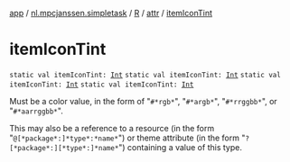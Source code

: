 [app](../../../index.md) / [nl.mpcjanssen.simpletask](../../index.md) / [R](../index.md) / [attr](index.md) / [itemIconTint](.)

# itemIconTint

`static val itemIconTint: `[`Int`](https://kotlinlang.org/api/latest/jvm/stdlib/kotlin/-int/index.html)
`static val itemIconTint: `[`Int`](https://kotlinlang.org/api/latest/jvm/stdlib/kotlin/-int/index.html)
`static val itemIconTint: `[`Int`](https://kotlinlang.org/api/latest/jvm/stdlib/kotlin/-int/index.html)
`static val itemIconTint: `[`Int`](https://kotlinlang.org/api/latest/jvm/stdlib/kotlin/-int/index.html)

Must be a color value, in the form of "`#*rgb*`", "`#*argb*`", "`#*rrggbb*`", or "`#*aarrggbb*`".

This may also be a reference to a resource (in the form "`@[*package*:]*type*:*name*`") or theme attribute (in the form "`?[*package*:][*type*:]*name*`") containing a value of this type.

